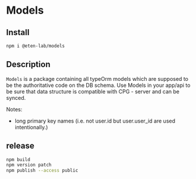 # Models

## Install

```sh
npm i @eten-lab/models
```

## Description


`Models` is a package containing all typeOrm models which are supposed to be the authoritative code on the DB schema.
Use Models in your app/api to be sure that data structure is compatible with CPG - server and can be synced.

Notes:

- long primary key names (i.e. not user.id but user.user_id are used intentionally.)

## release
``` sh
npm build
npm version patch
npm publish --access public
```